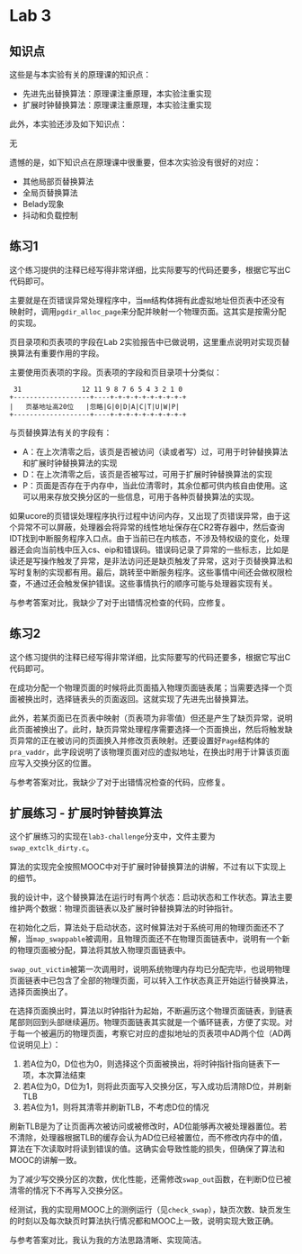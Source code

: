 # Lab 3

## 知识点

这些是与本实验有关的原理课的知识点：

* 先进先出替换算法：原理课注重原理，本实验注重实现
* 扩展时钟替换算法：原理课注重原理，本实验注重实现

此外，本实验还涉及如下知识点：

无

遗憾的是，如下知识点在原理课中很重要，但本次实验没有很好的对应：

* 其他局部页替换算法
* 全局页替换算法
* Belady现象
* 抖动和负载控制

## 练习1

这个练习提供的注释已经写得非常详细，比实际要写的代码还要多，根据它写出C代码即可。

主要就是在页错误异常处理程序中，当`mm`结构体拥有此虚拟地址但页表中还没有映射时，调用`pgdir_alloc_page`来分配并映射一个物理页面。这其实是按需分配的实现。

页目录项和页表项的字段在Lab 2实验报告中已做说明，这里重点说明对实现页替换算法有重要作用的字段。

主要使用页表项的字段。页表项的字段和页目录项十分类似：

```
 31               12 11 9 8 7 6 5 4 3 2 1 0
+-------------------+----+-+-+-+-+-+-+-+-+-+
|   页基地址高20位   |忽略|G|0|D|A|C|T|U|W|P|
+-------------------+----+-+-+-+-+-+-+-+-+-+
```

与页替换算法有关的字段有：

- A：在上次清零之后，该页是否被访问（读或者写）过，可用于时钟替换算法和扩展时钟替换算法的实现
- D：在上次清零之后，该页是否被写过，可用于扩展时钟替换算法的实现
- P：页面是否存在于内存中，当此位清零时，其余位都可供内核自由使用。这可以用来存放交换分区的一些信息，可用于各种页替换算法的实现。

如果ucore的页错误处理程序执行过程中访问内存，又出现了页错误异常，由于这个异常不可以屏蔽，处理器会将异常的线性地址保存在CR2寄存器中，然后查询IDT找到中断服务程序入口点。由于当前已在内核态，不涉及特权级的变化，处理器还会向当前栈中压入cs、eip和错误码。错误码记录了异常的一些标志，比如是读还是写操作触发了异常，是非法访问还是缺页触发了异常，这对于页替换算法和写时复制的实现都有用。最后，跳转至中断服务程序。这些事情中间还会做权限检查，不通过还会触发保护错误。这些事情执行的顺序可能与处理器实现有关。

与参考答案对比，我缺少了对于出错情况检查的代码，应修复。

## 练习2

这个练习提供的注释已经写得非常详细，比实际要写的代码还要多，根据它写出C代码即可。

在成功分配一个物理页面的时候将此页面插入物理页面链表尾；当需要选择一个页面被换出时，选择链表头的页面返回。这就实现了先进先出替换算法。

此外，若某页面已在页表中映射（页表项为非零值）但还是产生了缺页异常，说明此页面被换出了。此时，缺页异常处理程序需要选择一个页面换出，然后将触发缺页异常的正在被访问的页面换入并修改页表映射。还要设置好`Page`结构体的`pra_vaddr`，此字段说明了该物理页面对应的虚拟地址，在换出时用于计算该页面应写入交换分区的位置。

与参考答案对比，我缺少了对于出错情况检查的代码，应修复。

## 扩展练习 - 扩展时钟替换算法

这个扩展练习的实现在`lab3-challenge`分支中，文件主要为`swap_extclk_dirty.c`。

算法的实现完全按照MOOC中对于扩展时钟替换算法的讲解，不过有以下实现上的细节。

我的设计中，这个替换算法在运行时有两个状态：启动状态和工作状态。算法主要维护两个数据：物理页面链表以及扩展时钟替换算法的时钟指针。

在初始化之后，算法处于启动状态，这时候算法对于系统可用的物理页面还不了解，当`map_swappable`被调用，且物理页面还不在物理页面链表中，说明有一个新的物理页面被分配，算法将其放入物理页面链表中。

`swap_out_victim`被第一次调用时，说明系统物理内存均已分配完毕，也说明物理页面链表中已包含了全部的物理页面，可以转入工作状态真正开始运行替换算法，选择页面换出了。

在选择页面换出时，算法以时钟指针为起始，不断遍历这个物理页面链表，到链表尾部则回到头部继续遍历。物理页面链表其实就是一个循环链表，方便了实现。对于每一个被遍历的物理页面，考察它对应的虚拟地址的页表项中AD两个位（AD两位说明见上）：

1. 若A位为0，D位也为0，则选择这个页面被换出，将时钟指针指向链表下一项，本次算法结束
2. 若A位为0，D位为1，则将此页面写入交换分区，写入成功后清除D位，并刷新TLB
3. 若A位为1，则将其清零并刷新TLB，不考虑D位的情况

刷新TLB是为了让页面再次被访问或被修改时，AD位能够再次被处理器置位。若不清除，处理器根据TLB的缓存会认为AD位已经被置位，而不修改内存中的值，算法在下次读取时将读到错误的值。这确实会导致性能的损失，但确保了算法和MOOC的讲解一致。

为了减少写交换分区的次数，优化性能，还需修改`swap_out`函数，在判断D位已被清零的情况下不再写入交换分区。

经测试，我的实现用MOOC上的测例运行（见`check_swap`），缺页次数、缺页发生的时刻以及每次缺页时算法执行情况都和MOOC上一致，说明实现大致正确。

与参考答案对比，我认为我的方法思路清晰、实现简洁。